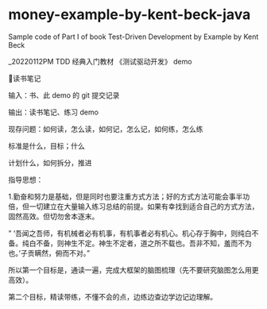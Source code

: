 money-example-by-kent-beck-java
===============================

Sample code of Part I of book Test-Driven Development by Example by Kent Beck



_20220112PM TDD 经典入门教材 《测试驱动开发》 demo



📒读书笔记

输入：书、此 demo 的 git 提交记录

输出：读书笔记、练习 demo



现存问题：如何读，怎么读，如何记，怎么记，如何练，怎么练

标准是什么，目标；什么

计划什么，如何拆分，推进

指导思想：

1.勤奋和努力是基础，但是同时也要注重方式方法；好的方式方法可能会事半功倍，但一切建立在大量输入练习总结的前提。如果有幸找到适合自己的方式方法，固然高效。但切勿舍本逐末。

” ‘吾闻之吾师，有机械者必有机事，有机事者必有机心。机心存于胸中，则纯白不备。纯白不备，则神生不定。神生不定者，道之所不载也。吾非不知，羞而不为也。’子贡瞒然，俯而不对。”

所以第一个目标是，通读一遍，完成大框架的脑图梳理（先不要研究脑图怎么用更高效）。

第二个目标，精读带练，不懂不会的点，边练边查边学边记边理解。

